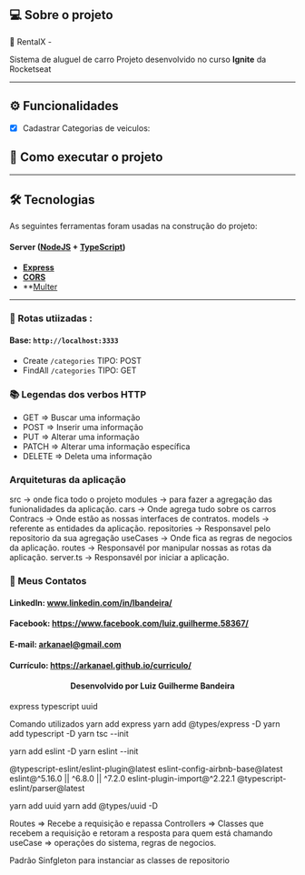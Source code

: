 ## 💻 Sobre o projeto

🚗 RentalX -

Sistema de aluguel de carro
Projeto desenvolvido no curso **Ignite** da Rocketseat

---

## ⚙️ Funcionalidades

- [x] Cadastrar Categorias de veiculos:

## 🚀 Como executar o projeto

---

## 🛠 Tecnologias

As seguintes ferramentas foram usadas na construção do projeto:

#### [](https://github.com/tgmarinho/Ecoleta#server-nodejs--typescript)**Server** ([NodeJS](https://nodejs.org/en/) + [TypeScript](https://www.typescriptlang.org/))

- **[Express](https://expressjs.com/)**
- **[CORS](https://expressjs.com/en/resources/middleware/cors.html)**
- **[Multer](https://github.com/expressjs/multer/blob/master/doc/README-pt-br.md)

---

### 🌉 Rotas utiizadas :

#### Base: `http://localhost:3333`

- Create `/categories` TIPO: POST
- FindAll `/categories` TIPO: GET

### 📚 Legendas dos verbos HTTP

- GET => Buscar uma informação
- POST => Inserir uma informação
- PUT => Alterar uma informação
- PATCH => Alterar uma informação específica
- DELETE => Deleta uma informação

### Arquiteturas da aplicação

src -> onde fica todo o projeto
modules -> para fazer a agregação das funionalidades da aplicação.
cars -> Onde agrega tudo sobre os carros
Contracs -> Onde estão as nossas interfaces de contratos.
models -> referente as entidades da aplicação.
repositories -> Responsavel pelo repositorio da sua agregação
useCases -> Onde fica as regras de negocios da aplicação.
routes ->  Responsavél por manipular nossas as rotas da aplicação.
server.ts -> Responsavél por iniciar a aplicação.

### 🚀 Meus Contatos

<h4>LinkedIn: <a href="https://www.linkedin.com/in/lbandeira/">www.linkedin.com/in/lbandeira/</a></h4>
<h4>Facebook: <a href="https://www.facebook.com/luiz.guilherme.58367/">https://www.facebook.com/luiz.guilherme.58367/</a></h4>
<h4>E-mail: <a href="mailto://arkanael@gmailcom/">arkanael@gmail.com</a></h4>
<h4>Currículo: <a href="https://arkanael.github.io/curriculo/">https://arkanael.github.io/curriculo/</a></h4>
<h4 align=center>Desenvolvido por Luiz Guilherme Bandeira</h4>

express
typescript
uuid

Comando utilizados
yarn add express
yarn add @types/express -D
yarn add typescript -D
yarn tsc --init

yarn add eslint -D
yarn eslint --init

@typescript-eslint/eslint-plugin@latest eslint-config-airbnb-base@latest eslint@^5.16.0 || ^6.8.0 || ^7.2.0 eslint-plugin-import@^2.22.1 @typescript-eslint/parser@latest

yarn add uuid
yarn add @types/uuid -D

Routes => Recebe a requisição e repassa
Controllers => Classes que recebem a requisição e retoram a resposta para quem está chamando
useCase => operações do sistema, regras de negocios.

Padrão Sinfgleton para instanciar as classes de repositorio
